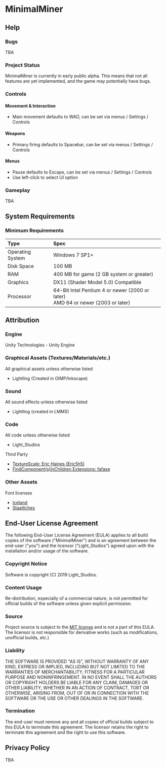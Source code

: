 # MinimalMiner

## Help

### Bugs
TBA

### Project Status
MinimalMiner is currently in early public alpha. This means that not all features are yet implemented, and the game may potentially have bugs.

### Controls

#### Movement & Interaction

- Main movement defaults to WAD, can be set via menus / Settings / Controls

#### Weapons

- Primary firing defaults to Spacebar, can be set via menus / Settings / Controls

#### Menus

- Pause defaults to Escape, can be set via menus / Settings / Controls
- Use left-click to select UI option

### Gameplay

TBA

## System Requirements

### Minimum Requirements

| Type              | Spec                                                                                  |
| :---------------- | :------------------------------------------------------------------------------------ |
| Operating System  | Windows 7 SP1+                                                                        |
| Disk Space        | 100 MB                                                                                |
| RAM               | 400 MB for game (2 GB system or greater)                                              |
| Graphics          | DX11 (Shader Model 5.0) Compatible                                                    |
| Processor         | 64-Bit Intel Pentium 4 or newer (2000 or later) <br/> AMD 64 or newer (2003 or later) |

## Attribution

### Engine
Unity Technologies - Unity Engine

### Graphical Assets (Textures/Materials/etc.)
All graphical assets unless otherwise listed

- Lightling (Created in GIMP/Inkscape)

### Sound
All sound effects unless otherwise listed

- Lightling (created in LMMS)

### Code
All code unless otherwise listed

- Light_Studios

Third Party

- [TextureScale: Eric Haines (Eric5h5)](http://wiki.unity3d.com/index.php/TextureScale)
- [FindComponent(s)InChildren Extensions: fafase](https://answers.unity.com/questions/893966/how-to-find-child-with-tag.html)

### Other Assets
Font licenses

- [Iceland](https://github.com/xLightling/MinimalMiner/blob/master/Assets/Packages/Fonts/Iceland/OFL.txt)
- [Staatliches](https://github.com/xLightling/MinimalMiner/blob/master/Assets/Packages/Fonts/Staatliches/OFL.txt)

## End-User License Agreement
The following End-User License Agreement (EULA) applies to all build copies of the software ("MinimalMiner") and is an agreement between the end-user ("you") and the licensor ("Light_Studios") agreed upon with the installation and/or usage of the software.

### Copyright Notice
Software is copyright (C) 2019 Light_Studios.

### Content Usage
Re-distribution, especially of a commercial nature, is not permitted for official builds of the software unless given explicit permission.

### Source
Project source is subject to the [MIT license](https://github.com/xLightling/MinimalMiner/blob/master/LICENSE) and is not a part of this EULA. The licensor is not responsible for derivative works (such as modifications, unofficial builds, etc.)

### Liability
THE SOFTWARE IS PROVIDED "AS IS", WITHOUT WARRANTY OF ANY KIND, EXPRESS OR
IMPLIED, INCLUDING BUT NOT LIMITED TO THE WARRANTIES OF MERCHANTABILITY,
FITNESS FOR A PARTICULAR PURPOSE AND NONINFRINGEMENT. IN NO EVENT SHALL THE
AUTHORS OR COPYRIGHT HOLDERS BE LIABLE FOR ANY CLAIM, DAMAGES OR OTHER
LIABILITY, WHETHER IN AN ACTION OF CONTRACT, TORT OR OTHERWISE, ARISING FROM,
OUT OF OR IN CONNECTION WITH THE SOFTWARE OR THE USE OR OTHER DEALINGS IN THE
SOFTWARE.

### Termination
The end-user must remove any and all copies of official builds subject to this EULA to terminate this agreement. The licensor retains the right to terminate this agreement and the right to use this software.

## Privacy Policy
TBA